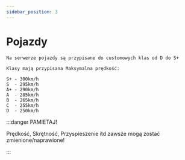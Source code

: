 ```yaml
---
sidebar_position: 3
---
```

# Pojazdy


```mdx title="Klasy pojazdów"
Na serwerze pojazdy są przypisane do customowych klas od D do S+

Klasy mają przypisana Maksymalna prędkość:

S+ - 300km/h 
S  - 295km/h
A+ - 290km/h
A  - 285km/h 
B  - 265km/h
C  - 255km/h
D  - 250km/h

```

:::danger PAMIETAJ!

Prędkość, Skrętność, Przyspieszenie itd zawsze mogą zostać zmienione/naprawione!

:::
